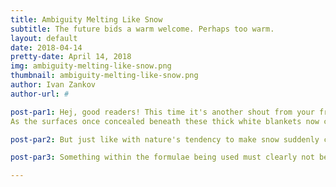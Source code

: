 ```yaml
---
title: Ambiguity Melting Like Snow
subtitle: The future bids a warm welcome. Perhaps too warm.
layout: default
date: 2018-04-14
pretty-date: April 14, 2018
img: ambiguity-melting-like-snow.png
thumbnail: ambiguity-melting-like-snow.png
author: Ivan Zankov
author-url: #

post-par1: Hej, good readers! This time it's another shout from your friendly neighborhood thermal team! My name is Ivan and when I am not working on BEXUS Thermal, I am on the watch for the Swedish spring approaching. The snow outside is melting quite quickly now... maybe spring will arrive in Kiruna by end of April, who knows?
As the surfaces once concealed beneath these thick white blankets now come more into view, so too do our answers to the temperatures we can expect to see throughout the different elements of our experiment!

post-par2: But just like with nature's tendency to make snow suddenly come back harshly for brief periods when one thinks winter is finally over, so too can cascading errors in calculations derail entire section analyses on paper and in LaTex! For example, while equations for how sunlight heats up our aluminum cover when nothing shields it seem to make sense, temperatures neither too high nor too low from what could be expected (at least in the stratosphere), the results become dramatically higher, if not impossibly hot (well over 100 Celsius) for the aluminum when it is protected beneath a canvas cloth draped over the experiment's gondola frame. The shielding actually gets much hotter than the material responsible for protecting it from incoming radiation!

post-par3: Something within the formulae being used must clearly not be adding up and this is expected to be resolved really soon! Once this matter is cleared up, then the numerical results will be (hopefully) comparable to the ones gained in the coming weeks from finite element simulations done on our experiment's CAD model (courtesy of our mechanical team).

---
```

